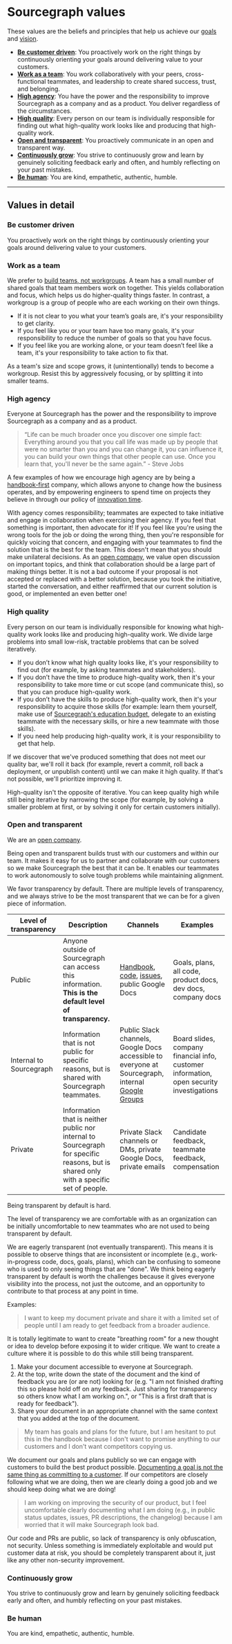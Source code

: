 # Sourcegraph values

These values are the beliefs and principles that help us achieve our [goals](goals/index.md) and [vision](strategy.md#vision).

- [**Be customer driven**](#be-customer-driven): You proactively work on the right things by continuously orienting your goals around delivering value to your customers.
- [**Work as a team**](#work-as-a-team): You work collaboratively with your peers, cross-functional teammates, and leadership to create shared success, trust, and belonging.
- [**High agency**](#high-agency): You have the power and the responsibility to improve Sourcegraph as a company and as a product. You deliver regardless of the circumstances.
- [**High quality**](#high-quality): Every person on our team is individually responsible for finding out what high-quality work looks like and producing that high-quality work.
- [**Open and transparent**](#open-and-transparent): You proactively communicate in an open and transparent way.
- [**Continuously grow**](#continuously-grow): You strive to continuously grow and learn by genuinely soliciting feedback early and often, and humbly reflecting on your past mistakes.
- [**Be human**](#be-human): You are kind, empathetic, authentic, humble.

-------------

## Values in detail

### Be customer driven

You proactively work on the right things by continuously orienting your goals around delivering value to your customers.

### Work as a team

We prefer to [build teams, not workgroups](https://dzone.com/articles/workgroups-vs-teams). A team has a small number of shared goals that team members work on together. This yields collaboration and focus, which helps us do higher-quality things faster. In contrast, a workgroup is a group of people who are each working on their own things.

- If it is not clear to you what your team’s goals are, it's your responsibility to get clarity.
- If you feel like you or your team have too many goals, it's your responsibility to reduce the number of goals so that you have focus.
- If you feel like you are working alone, or your team doesn’t feel like a team, it's your responsibility to take action to fix that.

As a team's size and scope grows, it (unintentionally) tends to become a workgroup. Resist this by aggressively focusing, or by splitting it into smaller teams.

### High agency

Everyone at Sourcegraph has the power and the responsibility to improve Sourcegraph as a company and as a product.

> “Life can be much broader once you discover one simple fact: Everything around you that you call life was made up by people that were no smarter than you and you can change it, you can influence it, you can build your own things that other people can use. Once you learn that, you'll never be the same again.” - Steve Jobs

A few examples of how we encourage high agency are by being a [handbook-first](https://about.sourcegraph.com/handbook/usage#why-handbook-first) company, which allows anyone to change how the business operates, and by empowering engineers to spend time on projects they believe in through our policy of [innovation time](https://about.sourcegraph.com/handbook/engineering#innovation-time).

With agency comes responsibility; teammates are expected to take initiative and engage in collaboration when exercising their agency.  If you feel that something is important, then advocate for it! If you feel like you're using the wrong tools for the job or doing the wrong thing, then you're responsible for quickly voicing that concern, and engaging with your teammates to find the solution that is the best for the team. This doesn't mean that you should make unilateral decisions. As an [open company](index.md#open-company), we value open discussion on important topics, and think that collaboration should be a large part of making things better. It is not a bad outcome if your proposal is not accepted or replaced with a better solution, because you took the initiative, started the conversation, and either reaffirmed that our current solution is good, or implemented an even better one!

### High quality

Every person on our team is individually responsible for knowing what high-quality work looks like and producing high-quality work. We divide large problems into small low-risk, tractable problems that can be solved iteratively.

- If you don’t know what high quality looks like, it's your responsibility to find out (for example, by asking teammates and stakeholders).
- If you don’t have the time to produce high-quality work, then it's your responsibility to take more time or cut scope (and communicate this), so that you can produce high-quality work.
- If you don’t have the skills to produce high-quality work, then it's your responsibility to acquire those skills (for example: learn them yourself, make use of [Sourcegraph's education budget](../handbook/people-ops/travel.md#professional-development-and-education), delegate to an existing teammate with the necessary skills, or hire a new teammate with those skills).
- If you need help producing high-quality work, it is your responsibility to get that help.

If we discover that we've produced something that does not meet our quality bar, we'll roll it back (for example, revert a commit, roll back a deployment, or unpublish content) until we can make it high quality. If that's not possible, we'll prioritize improving it.

High-quality isn't the opposite of iterative. You can keep quality high while still being iterative by narrowing the scope (for example, by solving a smaller problem at first, or by solving it only for certain customers initially).

### Open and transparent

We are an [open company](index.md#open-company).

Being open and transparent builds trust with our customers and within our team. It makes it easy for us to partner and collaborate with our customers so we make Sourcegraph the best that it can be. It enables our teammates to work autonomously to solve tough problems while maintaining alignment.

We favor transparency by default. There are multiple levels of transparency, and we always strive to be the most transparent that we can be for a given piece of information.

| Level of transparency | Description | Channels | Examples |
|---|---|---|---|
| Public | Anyone outside of Sourcegraph can access this information. **This is the default level of transparency.** | [Handbook](../handbook/index.md), [code](https://github.com/sourcegraph/sourcegraph), [issues](https://github.com/sourcegraph/sourcegraph/issues), public Google Docs | Goals, plans, all code, product docs, dev docs, company docs |
| Internal to Sourcegraph | Information that is not public for specific reasons, but is shared with Sourcegraph teammates. | Public Slack channels, Google Docs accessible to everyone at Sourcegraph, internal [Google Groups](https://groups.google.com/all-groups) | Board slides, company financial info, customer information, open security investigations |
| Private | Information that is neither public nor internal to Sourcegraph for specific reasons, but is shared only with a specific set of people. | Private Slack channels or DMs, private Google Docs, private emails | Candidate feedback, teammate feedback, compensation |

Being transparent by default is hard.

The level of transparency we are comfortable with as an organization can be initially uncomfortable to new teammates who are not used to being transparent by default.

We are eagerly transparent (not eventually transparent). This means it is possible to observe things that are inconsistent or incomplete (e.g., work-in-progress code, docs, goals, plans), which can be confusing to someone who is used to only seeing things that are "done". We think being eagerly transparent by default is worth the challenges because it gives everyone visibility into the process, not just the outcome, and an opportunity to contribute to that process at any point in time.

Examples:

> I want to keep my document private and share it with a limited set of people until I am ready to get feedback from a broader audience.

It is totally legitimate to want to create "breathing room" for a new thought or idea to develop before exposing it to wider critique. We want to create a culture where it is possible to do this while still being transparent.

1. Make your document accessible to everyone at Sourcegraph.
1. At the top, write down the state of the document and the kind of feedback you are (or are not) looking for (e.g. "I am not finished drafting this so please hold off on any feedback. Just sharing for transparency so others know what I am working on.", or "This is a first draft that is ready for feedback").
1. Share your document in an appropriate channel with the same context that you added at the top of the document.

> My team has goals and plans for the future, but I am hesitant to put this in the handbook because I don't want to promise anything to our customers and I don't want competitors copying us.

We document our goals and plans publicly so we can engage with customers to build the best product possible. [Documenting a goal is not the same thing as committing to a customer](goals/guidelines.md#choosing-goals). If our competitors are closely following what we are doing, then we are clearly doing a good job and we should keep doing what we are doing!

> I am working on improving the security of our product, but I feel uncomfortable clearly documenting what I am doing (e.g., in public status updates, issues, PR descriptions, the changelog) because I am worried that it will make Sourcegraph look bad.

Our code and PRs are public, so lack of transparency is only obfuscation, not security. Unless something is immediately exploitable and would put customer data at risk, you should be completely transparent about it, just like any other non-security improvement.

### Continuously grow

You strive to continuously grow and learn by genuinely soliciting feedback early and often, and humbly reflecting on your past mistakes.

### Be human

You are kind, empathetic, authentic, humble.
